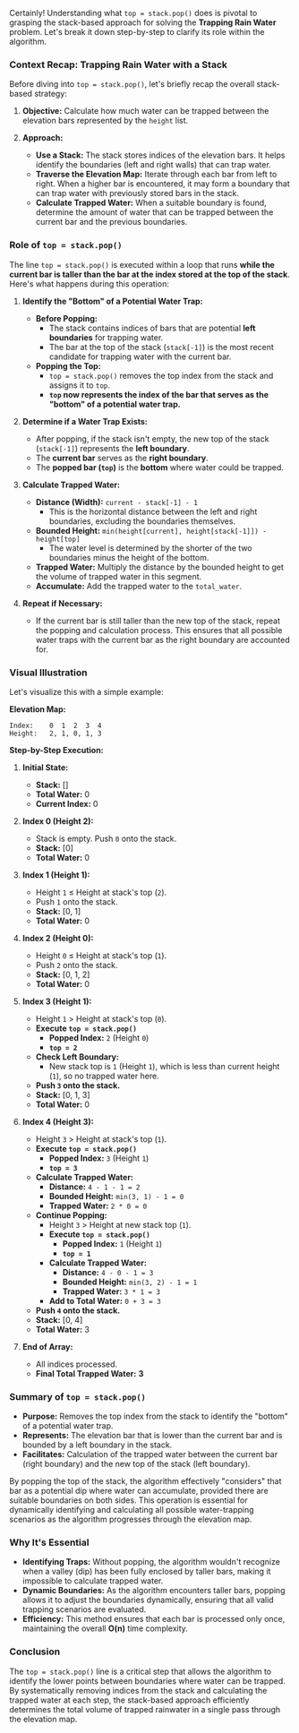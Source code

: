 Certainly! Understanding what `top = stack.pop()` does is pivotal to grasping the stack-based approach for solving the **Trapping Rain Water** problem. Let's break it down step-by-step to clarify its role within the algorithm.

### **Context Recap: Trapping Rain Water with a Stack**

Before diving into `top = stack.pop()`, let's briefly recap the overall stack-based strategy:

1. **Objective:** Calculate how much water can be trapped between the elevation bars represented by the `height` list.

2. **Approach:**
   - **Use a Stack:** The stack stores indices of the elevation bars. It helps identify the boundaries (left and right walls) that can trap water.
   - **Traverse the Elevation Map:** Iterate through each bar from left to right. When a higher bar is encountered, it may form a boundary that can trap water with previously stored bars in the stack.
   - **Calculate Trapped Water:** When a suitable boundary is found, determine the amount of water that can be trapped between the current bar and the previous boundaries.

### **Role of `top = stack.pop()`**

The line `top = stack.pop()` is executed within a loop that runs **while the current bar is taller than the bar at the index stored at the top of the stack**. Here's what happens during this operation:

1. **Identify the "Bottom" of a Potential Water Trap:**
   - **Before Popping:**
     - The stack contains indices of bars that are potential **left boundaries** for trapping water.
     - The bar at the top of the stack (`stack[-1]`) is the most recent candidate for trapping water with the current bar.
   - **Popping the Top:**
     - `top = stack.pop()` removes the top index from the stack and assigns it to `top`.
     - **`top` now represents the index of the bar that serves as the "bottom" of a potential water trap.**

2. **Determine if a Water Trap Exists:**
   - After popping, if the stack isn't empty, the new top of the stack (`stack[-1]`) represents the **left boundary**.
   - The **current bar** serves as the **right boundary**.
   - The **popped bar (`top`)** is the **bottom** where water could be trapped.

3. **Calculate Trapped Water:**
   - **Distance (Width):** `current - stack[-1] - 1`  
     - This is the horizontal distance between the left and right boundaries, excluding the boundaries themselves.
   - **Bounded Height:** `min(height[current], height[stack[-1]]) - height[top]`  
     - The water level is determined by the shorter of the two boundaries minus the height of the bottom.
   - **Trapped Water:** Multiply the distance by the bounded height to get the volume of trapped water in this segment.
   - **Accumulate:** Add the trapped water to the `total_water`.

4. **Repeat if Necessary:**
   - If the current bar is still taller than the new top of the stack, repeat the popping and calculation process. This ensures that all possible water traps with the current bar as the right boundary are accounted for.

### **Visual Illustration**

Let's visualize this with a simple example:

**Elevation Map:**
```
Index:    0  1  2  3  4
Height:   2, 1, 0, 1, 3
```

**Step-by-Step Execution:**

1. **Initial State:**
   - **Stack:** []
   - **Total Water:** 0
   - **Current Index:** 0

2. **Index 0 (Height 2):**
   - Stack is empty. Push `0` onto the stack.
   - **Stack:** [0]
   - **Total Water:** 0

3. **Index 1 (Height 1):**
   - Height `1` ≤ Height at stack's top (`2`).
   - Push `1` onto the stack.
   - **Stack:** [0, 1]
   - **Total Water:** 0

4. **Index 2 (Height 0):**
   - Height `0` ≤ Height at stack's top (`1`).
   - Push `2` onto the stack.
   - **Stack:** [0, 1, 2]
   - **Total Water:** 0

5. **Index 3 (Height 1):**
   - Height `1` > Height at stack's top (`0`).
   - **Execute `top = stack.pop()`**
     - **Popped Index:** `2` (Height `0`)
     - **`top = 2`**
   - **Check Left Boundary:**
     - New stack top is `1` (Height `1`), which is less than current height (`1`), so no trapped water here.
   - **Push `3` onto the stack.**
   - **Stack:** [0, 1, 3]
   - **Total Water:** 0

6. **Index 4 (Height 3):**
   - Height `3` > Height at stack's top (`1`).
   - **Execute `top = stack.pop()`**
     - **Popped Index:** `3` (Height `1`)
     - **`top = 3`**
   - **Calculate Trapped Water:**
     - **Distance:** `4 - 1 - 1 = 2`
     - **Bounded Height:** `min(3, 1) - 1 = 0`
     - **Trapped Water:** `2 * 0 = 0`
   - **Continue Popping:**
     - Height `3` > Height at new stack top (`1`).
     - **Execute `top = stack.pop()`**
       - **Popped Index:** `1` (Height `1`)
       - **`top = 1`**
     - **Calculate Trapped Water:**
       - **Distance:** `4 - 0 - 1 = 3`
       - **Bounded Height:** `min(3, 2) - 1 = 1`
       - **Trapped Water:** `3 * 1 = 3`
     - **Add to Total Water:** `0 + 3 = 3`
   - **Push `4` onto the stack.**
   - **Stack:** [0, 4]
   - **Total Water:** 3

7. **End of Array:**
   - All indices processed.
   - **Final Total Trapped Water:** **3**

### **Summary of `top = stack.pop()`**

- **Purpose:** Removes the top index from the stack to identify the "bottom" of a potential water trap.
- **Represents:** The elevation bar that is lower than the current bar and is bounded by a left boundary in the stack.
- **Facilitates:** Calculation of the trapped water between the current bar (right boundary) and the new top of the stack (left boundary).

By popping the top of the stack, the algorithm effectively "considers" that bar as a potential dip where water can accumulate, provided there are suitable boundaries on both sides. This operation is essential for dynamically identifying and calculating all possible water-trapping scenarios as the algorithm progresses through the elevation map.

### **Why It's Essential**

- **Identifying Traps:** Without popping, the algorithm wouldn't recognize when a valley (dip) has been fully enclosed by taller bars, making it impossible to calculate trapped water.
- **Dynamic Boundaries:** As the algorithm encounters taller bars, popping allows it to adjust the boundaries dynamically, ensuring that all valid trapping scenarios are evaluated.
- **Efficiency:** This method ensures that each bar is processed only once, maintaining the overall **O(n)** time complexity.

### **Conclusion**

The `top = stack.pop()` line is a critical step that allows the algorithm to identify the lower points between boundaries where water can be trapped. By systematically removing indices from the stack and calculating the trapped water at each step, the stack-based approach efficiently determines the total volume of trapped rainwater in a single pass through the elevation map.
